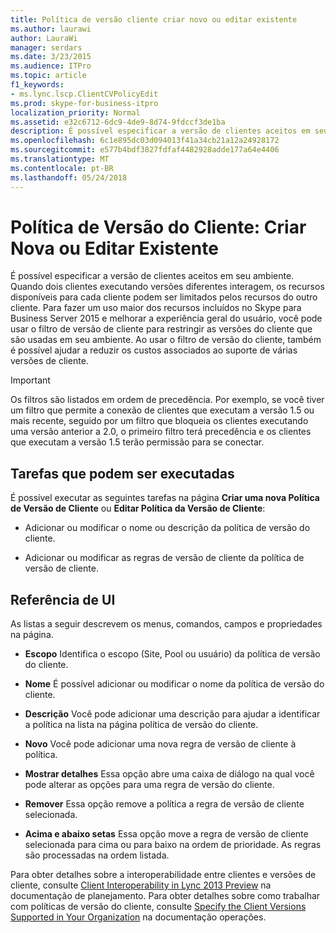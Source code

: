 ```yaml
---
title: Política de versão cliente criar novo ou editar existente
ms.author: laurawi
author: LauraWi
manager: serdars
ms.date: 3/23/2015
ms.audience: ITPro
ms.topic: article
f1_keywords:
- ms.lync.lscp.ClientCVPolicyEdit
ms.prod: skype-for-business-itpro
localization_priority: Normal
ms.assetid: e32c6712-6dc9-4de9-8d74-9fdccf3de1ba
description: É possível especificar a versão de clientes aceitos em seu ambiente. Quando dois clientes executando versões diferentes interagem, os recursos disponíveis para cada cliente podem ser limitados pelos recursos do outro cliente. Para fazer um uso maior dos recursos incluídos no Skype para Business Server 2015 e melhorar a experiência geral do usuário, você pode usar o filtro de versão de cliente para restringir as versões do cliente que são usadas em seu ambiente. Ao usar o filtro de versão do cliente, também é possível ajudar a reduzir os custos associados ao suporte de várias versões de cliente.
ms.openlocfilehash: 6c1e895dc03d094013f41a34cb21a12a24928172
ms.sourcegitcommit: e577b4bdf3827fdfaf4482928adde177a64e4406
ms.translationtype: MT
ms.contentlocale: pt-BR
ms.lasthandoff: 05/24/2018
---
```

# <a name="client-version-policy-create-new-or-edit-existing"></a>Política de Versão do Cliente: Criar Nova ou Editar Existente
 
É possível especificar a versão de clientes aceitos em seu ambiente. Quando dois clientes executando versões diferentes interagem, os recursos disponíveis para cada cliente podem ser limitados pelos recursos do outro cliente. Para fazer um uso maior dos recursos incluídos no Skype para Business Server 2015 e melhorar a experiência geral do usuário, você pode usar o filtro de versão de cliente para restringir as versões do cliente que são usadas em seu ambiente. Ao usar o filtro de versão do cliente, também é possível ajudar a reduzir os custos associados ao suporte de várias versões de cliente.
  
> [!IMPORTANT]
> Os filtros são listados em ordem de precedência. Por exemplo, se você tiver um filtro que permite a conexão de clientes que executam a versão 1.5 ou mais recente, seguido por um filtro que bloqueia os clientes executando uma versão anterior a 2.0, o primeiro filtro terá precedência e os clientes que executam a versão 1.5 terão permissão para se conectar. 
  
## <a name="tasks-you-can-perform"></a>Tarefas que podem ser executadas

É possível executar as seguintes tarefas na página **Criar uma nova Política de Versão de Cliente** ou  **Editar Política da Versão de Cliente**:
  
- Adicionar ou modificar o nome ou descrição da política de versão do cliente.
    
- Adicionar ou modificar as regras de versão de cliente da política de versão de cliente.
    
## <a name="ui-reference"></a>Referência de UI

As listas a seguir descrevem os menus, comandos, campos e propriedades na página.
  
- **Escopo** Identifica o escopo (Site, Pool ou usuário) da política de versão do cliente.
    
- **Nome** É possível adicionar ou modificar o nome da política de versão do cliente.
    
- **Descrição** Você pode adicionar uma descrição para ajudar a identificar a política na lista na página política de versão do cliente.
    
- **Novo** Você pode adicionar uma nova regra de versão de cliente à política.
    
- **Mostrar detalhes** Essa opção abre uma caixa de diálogo na qual você pode alterar as opções para uma regra de versão do cliente.
    
- **Remover** Essa opção remove a política a regra de versão de cliente selecionada.
    
- **Acima e abaixo setas** Essa opção move a regra de versão de cliente selecionada para cima ou para baixo na ordem de prioridade. As regras são processadas na ordem listada.
    
Para obter detalhes sobre a interoperabilidade entre clientes e versões de cliente, consulte [Client Interoperability in Lync 2013 Preview](http://technet.microsoft.com/library/0f126571-91a2-45d5-855c-1e4ddb45fc04.aspx) na documentação de planejamento. Para obter detalhes sobre como trabalhar com políticas de versão do cliente, consulte [Specify the Client Versions Supported in Your Organization](http://technet.microsoft.com/library/d256a581-9a48-4d1a-82cc-2e1f520d7d2e.aspx) na documentação operações.

